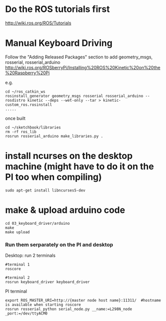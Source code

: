 # Do the ROS tutorials first
http://wiki.ros.org/ROS/Tutorials

# Manual Keyboard Driving

Follow the "Adding Released Packages" section to add geometry_msgs, rosserial, rosserial_arduino
http://wiki.ros.org/ROSberryPi/Installing%20ROS%20Kinetic%20on%20the%20Raspberry%20Pi

e.g.
```
cd ~/ros_catkin_ws
rosinstall_generator geometry_msgs rosserial rosserial_arduino --rosdistro kinetic --deps --wet-only --tar > kinetic-custom_ros.rosinstall
.....
```

once built
```
cd ~/sketchbook/libraries
rm -rf ros_lib
rosrun rosserial_arduino make_libraries.py .
```

# install ncurses on the desktop machine (might have to do it on the PI too when compiling)
```
sudo apt-get install libncurses5-dev
```


# make & upload arduino code
```
cd 03_keyboard_driver/arduino
make
make upload
```

### Run them serparately on the PI and desktop
Desktop: run 2 terminals
```
#terminal 1
roscore

#terminal 2
rosrun keyboard_driver keyboard_driver
```

PI terminal
```
export ROS_MASTER_URI=http://{master node host name}:11311/  #hostname is available when starting roscore
rosrun rosserial_python serial_node.py __name:=L298N_node _port:=/dev/ttyACM0
```
